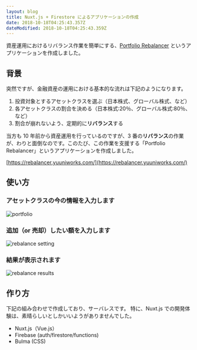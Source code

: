 ```yaml
---
layout: blog
title: Nuxt.js + Firestore によるアプリケーションの作成
date: 2018-10-18T04:25:43.357Z
dateModified: 2018-10-18T04:25:43.359Z
---
```


資産運用におけるリバランス作業を簡単にする、[Portfolio Rebalancer](https://rebalancer.yuuniworks.com/)
というアプリケーションを作成しました。

## 背景

突然ですが、金融資産の運用における基本的な流れは下記のようになります。

1.  投資対象とするアセットクラスを選ぶ（日本株式、グローバル株式、など）
1.  各アセットクラスの割合を決める（日本株式:20％、グローバル株式:80％、など）
1.  割合が崩れないよう、定期的に**リバランス**する

当方も 10 年前から資産運用を行っているのですが、3 番の**リバランス**の作業が、わりと面倒なのです。このたび、この作業を支援する「Portfolio Rebalancer」というアプリケーションを作成しました。

[https://rebalancer.yuuniworks.com/](https://rebalancer.yuuniworks.com/)

## 使い方

### アセットクラスの今の情報を入力します

![portfolio](../../static/blogImages/20181018-1.jpg)

### 追加（or 売却）したい額を入力します

![rebalance setting](../../static/blogImages/20181018-2.jpg)

### 結果が表示されます

![rebalance results](../../static/blogImages/20181018-3.jpg)

## 作り方

下記の組み合わせで作成しており、サーバレスです。
特に、Nuxt.js での開発体験は、素晴らしいとしかいいようがありませんでした。

- Nuxt.js（Vue.js）
- Firebase (auth/firestore/functions)
- Bulma (CSS)
